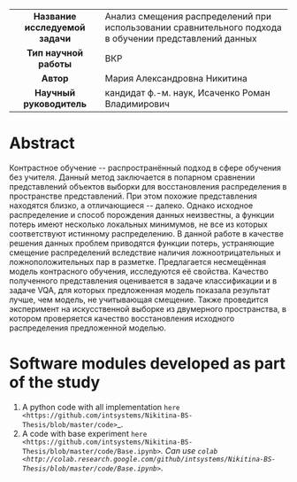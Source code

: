 <table>
    <tr>
        <td align="center"> <b> Название исследуемой задачи </b> </td>
        <td> Анализ смещения распределений при использовании сравнительного подхода в обучении представлений данных </td>
    </tr>
    <tr>
        <td align="center"> <b> Тип научной работы </b> </td>
        <td> ВКР </td>
    </tr>
    <tr>
        <td align="center"> <b> Автор </b> </td>
        <td> Мария Александровна Никитина </td>
    </tr>
    <tr>
        <td align="center"> <b> Научный руководитель </b> </td>
        <td> кандидат ф.-м. наук, Исаченко Роман Владимирович </td>
    </tr>
</table>

Abstract
========

Контрастное обучение -- распространённый подход в сфере обучения без учителя. Данный метод заключается в попарном сравнении представлений объектов выборки для восстановления распределения в пространстве представлений. При этом похожие представления находятся близко, а отличающиеся -- далеко. Однако исходное распределение и способ порождения данных неизвестны, а функции потерь имеют несколько локальных минимумов, не все из которых соответствуют истинному распределению. В данной работе в качестве решения данных проблем приводятся функции потерь, устраняющие смещение распределений вследствие наличия ложноотрицательных и ложноположительных пар в разметке. Предлагается несмещённая модель контрасного обучения, исследуются её свойства. Качество полученного представления оценивается  в задаче классификации и в задаче VQA, для которых предложенная модель показала результат лучше, чем модель, не учитывающая смещение. Также проведится эксперимент на искусственной выборке из двумерного пространства, в котором проверяется качество восстановления исходного распределения предложенной моделью.

Software modules developed as part of the study
======================================================
1. A python code with all implementation `here <https://github.com/intsystems/Nikitina-BS-Thesis/blob/master/code>`_.
2. A code with base experiment `here <https://github.com/intsystems/Nikitina-BS-Thesis/blob/master/code/Base.ipynb>`_. Can use `colab <http://colab.research.google.com/github/intsystems/Nikitina-BS-Thesis/blob/master/code/Base.ipynb>`_.
